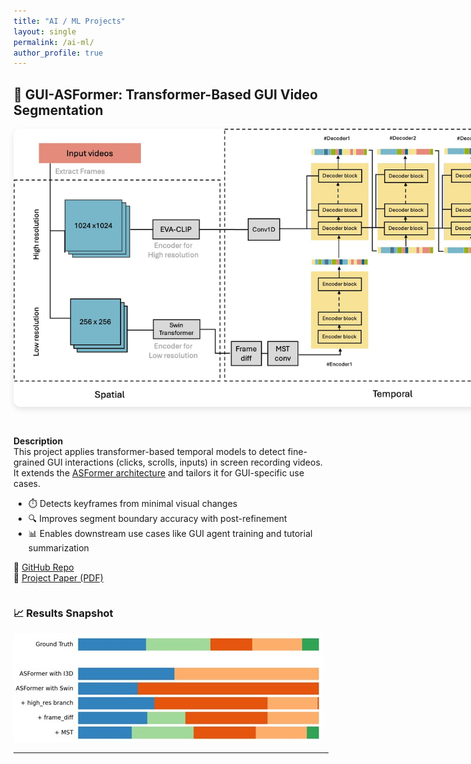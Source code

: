 ```yaml
---
title: "AI / ML Projects"
layout: single
permalink: /ai-ml/
author_profile: true
---
```


## 🧠 GUI-ASFormer: Transformer-Based GUI Video Segmentation

<div style="display: flex; flex-wrap: wrap; gap: 2rem; align-items: center;">

<img src="../assets/images/GUI-ASFormer.jpg" alt="GUI-ASFormer Model" style="max-width: 800px; border-radius: 12px; box-shadow: 0 4px 10px rgba(0,0,0,0.1);">

<div>

**Description**  
This project applies transformer-based temporal models to detect fine-grained GUI interactions (clicks, scrolls, inputs) in screen recording videos.  
It extends the [ASFormer architecture](https://github.com/ChinaYi/ASFormer) and tailors it for GUI-specific use cases.

- ⏱️ Detects keyframes from minimal visual changes  
- 🔍 Improves segment boundary accuracy with post-refinement  
- 📊 Enables downstream use cases like GUI agent training and tutorial summarization

🔗 [GitHub Repo](https://github.com/oscar10408/GUI-ASFormer)  
📄 [Project Paper (PDF)](/assets/files/GUI-ASFormer_Detecting_Keyframes_in_GUI_Videos.pdf)

</div>
</div>

### 📈 Results Snapshot

![Keyframe Example](../assets/images/GUI-Result.jpg)

---

